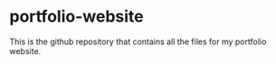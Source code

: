 # portfolio-website
This is the github repository that contains all the files for my portfolio website.
